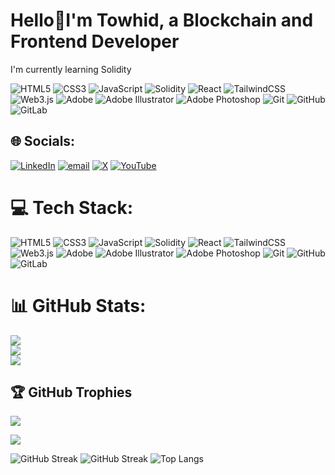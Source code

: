 # Hello💫I'm Towhid, a Blockchain and Frontend Developer
I'm currently learning Solidity

![HTML5](https://img.shields.io/badge/html5-1E1E1E?style=for-the-badge&logo=html5&logoColor=E34F26) ![CSS3](https://img.shields.io/badge/css3-1E1E1E?style=for-the-badge&logo=css3&logoColor=1572B6) ![JavaScript](https://img.shields.io/badge/javascript-1E1E1E?style=for-the-badge&logo=javascript&logoColor=F7DF1E) ![Solidity](https://img.shields.io/badge/Solidity-1E1E1E?style=for-the-badge&logo=solidity&logoColor=white) ![React](https://img.shields.io/badge/react-1E1E1E?style=for-the-badge&logo=react&logoColor=61DAFB) ![TailwindCSS](https://img.shields.io/badge/tailwindcss-1E1E1E?style=for-the-badge&logo=tailwind-css&logoColor=38B2AC) ![Web3.js](https://img.shields.io/badge/web3.js-1E1E1E?style=for-the-badge&logo=web3.js&logoColor=F16822) ![Adobe](https://img.shields.io/badge/adobe-1E1E1E?style=for-the-badge&logo=adobe&logoColor=FF0000) ![Adobe Illustrator](https://img.shields.io/badge/adobe%20illustrator-1E1E1E?style=for-the-badge&logo=adobe%20illustrator&logoColor=FF9A00) ![Adobe Photoshop](https://img.shields.io/badge/adobe%20photoshop-1E1E1E?style=for-the-badge&logo=adobe%20photoshop&logoColor=31A8FF) ![Git](https://img.shields.io/badge/git-1E1E1E?style=for-the-badge&logo=git&logoColor=F05033) ![GitHub](https://img.shields.io/badge/github-1E1E1E?style=for-the-badge&logo=github&logoColor=white) ![GitLab](https://img.shields.io/badge/gitlab-1E1E1E?style=for-the-badge&logo=gitlab&logoColor=FC6D26)

## 🌐 Socials:
[![LinkedIn](https://img.shields.io/badge/LinkedIn-%230077B5.svg?logo=linkedin&logoColor=white)](https://www.linkedin.com/in/abstowhid1)
 [![email](https://img.shields.io/badge/Email-D14836?logo=gmail&logoColor=white)](mailto:abstowhidmail@gmail.com) 
 [![X](https://img.shields.io/badge/X-black.svg?logo=X&logoColor=white)](https://x.com/abstowhid) 
[![YouTube](https://img.shields.io/badge/YouTube-%23FF0000.svg?logo=YouTube&logoColor=white)](https://www.youtube.com/channel/UCQ17LjEaLqcSzK0Hd0k33iw) 
 <!--[![Instagram](https://img.shields.io/badge/Instagram-%23E4405F.svg?logo=Instagram&logoColor=white)](https://instagram.com/to__wh__id) -->

# 💻 Tech Stack:
![HTML5](https://img.shields.io/badge/html5-%23E34F26.svg?style=for-the-badge&logo=html5&logoColor=white) ![CSS3](https://img.shields.io/badge/css3-%231572B6.svg?style=for-the-badge&logo=css3&logoColor=white) ![JavaScript](https://img.shields.io/badge/javascript-%23323330.svg?style=for-the-badge&logo=javascript&logoColor=%23F7DF1E) ![Solidity](https://img.shields.io/badge/Solidity-%23363636.svg?style=for-the-badge&logo=solidity&logoColor=white) ![React](https://img.shields.io/badge/react-%2320232a.svg?style=for-the-badge&logo=react&logoColor=%2361DAFB) ![TailwindCSS](https://img.shields.io/badge/tailwindcss-%2338B2AC.svg?style=for-the-badge&logo=tailwind-css&logoColor=white) ![Web3.js](https://img.shields.io/badge/web3.js-F16822?style=for-the-badge&logo=web3.js&logoColor=white) ![Adobe](https://img.shields.io/badge/adobe-%23FF0000.svg?style=for-the-badge&logo=adobe&logoColor=white) ![Adobe Illustrator](https://img.shields.io/badge/adobe%20illustrator-%23FF9A00.svg?style=for-the-badge&logo=adobe%20illustrator&logoColor=white) ![Adobe Photoshop](https://img.shields.io/badge/adobe%20photoshop-%2331A8FF.svg?style=for-the-badge&logo=adobe%20photoshop&logoColor=white) ![Git](https://img.shields.io/badge/git-%23F05033.svg?style=for-the-badge&logo=git&logoColor=white) ![GitHub](https://img.shields.io/badge/github-%23121011.svg?style=for-the-badge&logo=github&logoColor=white) ![GitLab](https://img.shields.io/badge/gitlab-%23181717.svg?style=for-the-badge&logo=gitlab&logoColor=white)

# 📊 GitHub Stats:
![](https://github-readme-stats.vercel.app/api?username=abstowhid&theme=midnight-purple&hide_border=false&include_all_commits=false&count_private=true)<br/>
![](https://github-readme-streak-stats.herokuapp.com/?user=abstowhid&theme=midnight-purple&hide_border=false)<br/>
![](https://github-readme-stats.vercel.app/api/top-langs/?username=abstowhid&theme=midnight-purple&hide_border=false&include_all_commits=false&count_private=true&layout=compact)

## 🏆 GitHub Trophies
![](https://github-profile-trophy.vercel.app/?username=abstowhid&theme=dracula&no-frame=false&no-bg=false&margin-w=4)

[![](https://visitcount.itsvg.in/api?id=abstowhid&icon=0&color=0)](https://visitcount.itsvg.in)
<!-- Proudly created with GPRM ( https://gprm.itsvg.in ) -->
![GitHub Streak](https://github-readme-streak-stats.herokuapp.com?user=abstowhid&theme=dracula)
![GitHub Streak](https://github-readme-streak-stats.herokuapp.com?user=abstowhid&theme=tokyonight)
![Top Langs](https://github-readme-stats.vercel.app/api/top-langs/?username=abstowhid&layout=compact&theme=tokyonight)